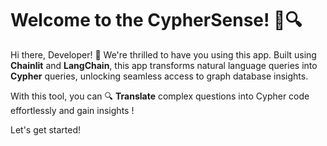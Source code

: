 # Welcome to the CypherSense! 🚀🔍

Hi there, Developer! 👋 We're thrilled to have you using this app. Built using **Chainlit** and **LangChain**, this app transforms natural language queries into **Cypher** queries, unlocking seamless access to graph database insights.

With this tool, you can 🔍 **Translate** complex questions into Cypher code effortlessly and gain insights !

Let's get started!
